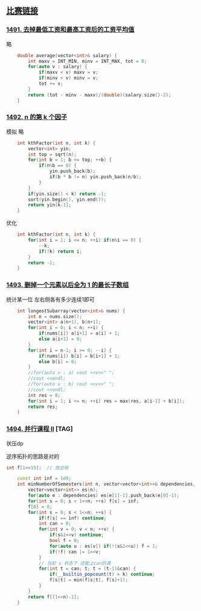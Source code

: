 ## [比赛链接](https://leetcode-cn.com/contest/biweekly-contest-29/)


### [1491. 去掉最低工资和最高工资后的工资平均值](https://leetcode-cn.com/problems/average-salary-excluding-the-minimum-and-maximum-salary/)

略

```c++
    double average(vector<int>& salary) {
        int maxv = INT_MIN, minv = INT_MAX, tot = 0;
        for(auto v : salary) {
            if(maxv < v) maxv = v;
            if(minv > v) minv = v;
            tot += v;
        }
        return (tot - minv - maxv)/(double)(salary.size()-2);
    }
```


### [1492. n 的第 k 个因子](https://leetcode-cn.com/problems/the-kth-factor-of-n/)

模拟 略

```c++
    int kthFactor(int n, int k) {
        vector<int> yin;
        int top = sqrt(n);
        for(int b = 1; b <= top; ++b) {
            if(n%b == 0) {
                yin.push_back(b);
                if(b * b != n) yin.push_back(n/b);
            }
        }
        if(yin.size() < k) return -1;
        sort(yin.begin(), yin.end());
        return yin[k-1];
    }
```

优化

```c++
    int kthFactor(int n, int k) {
        for(int i = 1; i <= n; ++i) if(n%i == 0) {
            --k;
            if(!k) return i;
        }
        return -1;
    }
```



### [1493. 删掉一个元素以后全为 1 的最长子数组](https://leetcode-cn.com/problems/longest-subarray-of-1s-after-deleting-one-element/) 

统计某一位 左右侧各有多少连续1即可

```c++
    int longestSubarray(vector<int>& nums) {
        int n = nums.size();
        vector<int> a(n+1), b(n+1);
        for(int i = 0; i < n; ++i) {
            if(nums[i]) a[i+1] = a[i] + 1;
            else a[i+1] = 0;
        }
        for(int i = n-1; i >= 0; --i) {
            if(nums[i]) b[i] = b[i+1] + 1;
            else b[i] = 0;
        }
        //for(auto v : a) cout <<v<<" ";
        //cout <<endl;
        //for(auto v : b) cout <<v<<" ";
        //cout <<endl;
        int res = 0;
        for(int i = 1; i <= n; ++i) res = max(res, a[i-1] + b[i]);
        return res;
    }
```

### [1494. 并行课程 II](https://leetcode-cn.com/problems/parallel-courses-ii/) [TAG]

状压dp

逆序拓扑的思路是对的

```c++
int f[1<<15];  // 放全局

    const int inf = 1e9;
    int minNumberOfSemesters(int n, vector<vector<int>>& dependencies, int k) {
        vector<vector<int>> es(n);
        for(auto e : dependencies) es[e[1]-1].push_back(e[0]-1);
        for(int s = 0; s < 1<<n; ++s) f[s] = inf;
        f[0] = 0;
        for(int s = 0; s < 1<<n; ++s) {
            if(f[s] == inf) continue;
            int can = 0;
            for(int v = 0; v < n; ++v) {
                if(s&1<<v) continue;
                bool f = 0;
                for(auto u : es[v]) if(!(s&1<<u)) f = 1;
                if(!f) can |= 1<<v;
            }
            // 当前 s 状态下 还能上can的课
            for(int t = can; t; t = (t-1)&can) {
                if(__builtin_popcount(t) > k) continue;
                f[s|t] = min(f[s|t], f[s]+1);
            }
        }
        return f[(1<<n)-1];
    }
```
